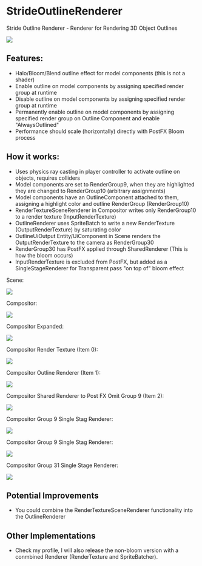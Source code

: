 # StrideOutlineRenderer
Stride Outline Renderer - Renderer for Rendering 3D Object Outlines

 <img src="Screenshots/StrideOutlineRenderer.png">

## Features:
- Halo/Bloom/Blend outline effect for model components (this is not a shader)
- Enable outline on model components by assigning specified render group at runtime
- Disable outline on model components by assigning specified render group at runtime
- Permanently enable outline on model components by assigning specified render group on Outline Component and enable "AlwaysOutlined"
- Performance should scale (horizontally) directly with PostFX Bloom process

## How it works:
- Uses physics ray casting in player controller to activate outline on objects, requires colliders
- Model components are set to RenderGroup9, when they are highlighted they are changed to RenderGroup10 (arbitrary assignments)
- Model components have an OutlineComponent attached to them, assigning a highlight color and outline RenderGroup (RenderGroup10)
- RenderTextureSceneRenderer in Compositor writes only RenderGroup10 to a render texture (InputRenderTexture)
- OutlineRenderer uses SpriteBatch to write a new RenderTexture (OutputRenderTexture) by saturating color
- OutlineUiOutput Entity/UiComponent in Scene renders the OutputRenderTexture to the camera as RenderGroup30
- RenderGroup30 has PostFX applied through SharedRenderer (This is how the bloom occurs)
- InputRenderTexture is excluded from PostFX, but added as a SingleStageRenderer for Transparent pass "on top of" bloom effect

Scene:

<img src="Screenshots/Scene.png">

Compositor:

 <img src="Screenshots/Compositor.png">
 
Compositor Expanded:

<img src="Screenshots/Compositor_Expanded.png">
  
Compositor Render Texture (Item 0):

<img src="Screenshots/GroupRenderToTexture.png">

Compositor Outline Renderer (Item 1):

<img src="Screenshots/OutlineRenderer.png">

Compositor Shared Renderer to Post FX Omit Group 9 (Item 2):

<img src="Screenshots/OmiGroupSharedRenderer.png">

Compositor Group 9 Single Stag Renderer:

<img src="Screenshots/OmitGroupSharedRenderer.png">

Compositor Group 9 Single Stag Renderer:

<img src="Screenshots/OmitGroupSharedRenderer.png">

Compositor Group 31 Single Stage Renderer:

<img src="Screenshots/Group31SingleStage.png">
 
## Potential Improvements
- You could combine the RenderTextureSceneRenderer functionality into the OutlineRenderer

## Other Implementations
- Check my profile, I will also release the non-bloom version with a conmbined Renderer (RenderTexture and SpriteBatcher).


